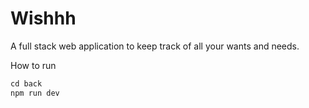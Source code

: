 # Wishhh

A full stack web application to keep track of all your wants and needs.

How to run

```js
cd back
npm run dev
```

